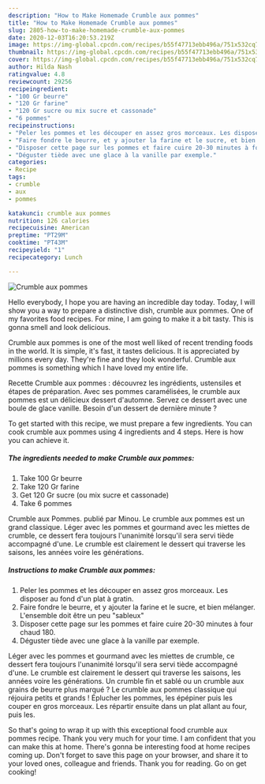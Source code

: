 ```yaml
---
description: "How to Make Homemade Crumble aux pommes"
title: "How to Make Homemade Crumble aux pommes"
slug: 2805-how-to-make-homemade-crumble-aux-pommes
date: 2020-12-03T16:20:53.219Z
image: https://img-global.cpcdn.com/recipes/b55f47713ebb496a/751x532cq70/crumble-aux-pommes-photo-principale-de-la-recette.jpg
thumbnail: https://img-global.cpcdn.com/recipes/b55f47713ebb496a/751x532cq70/crumble-aux-pommes-photo-principale-de-la-recette.jpg
cover: https://img-global.cpcdn.com/recipes/b55f47713ebb496a/751x532cq70/crumble-aux-pommes-photo-principale-de-la-recette.jpg
author: Hilda Nash
ratingvalue: 4.8
reviewcount: 29256
recipeingredient:
- "100 Gr beurre"
- "120 Gr farine"
- "120 Gr sucre ou mix sucre et cassonade"
- "6 pommes"
recipeinstructions:
- "Peler les pommes et les découper en assez gros morceaux. Les disposer au fond d&#39;un plat à gratin."
- "Faire fondre le beurre, et y ajouter la farine et le sucre, et bien mélanger. L&#39;ensemble doit être un peu &#34;sableux&#34;"
- "Disposer cette page sur les pommes et faire cuire 20-30 minutes à four chaud 180."
- "Déguster tiède avec une glace à la vanille par exemple."
categories:
- Recipe
tags:
- crumble
- aux
- pommes

katakunci: crumble aux pommes 
nutrition: 126 calories
recipecuisine: American
preptime: "PT29M"
cooktime: "PT43M"
recipeyield: "1"
recipecategory: Lunch

---
```



![Crumble aux pommes](https://img-global.cpcdn.com/recipes/b55f47713ebb496a/751x532cq70/crumble-aux-pommes-photo-principale-de-la-recette.jpg)

Hello everybody, I hope you are having an incredible day today. Today, I will show you a way to prepare a distinctive dish, crumble aux pommes. One of my favorites food recipes. For mine, I am going to make it a bit tasty. This is gonna smell and look delicious.

Crumble aux pommes is one of the most well liked of recent trending foods in the world. It is simple, it's fast, it tastes delicious. It is appreciated by millions every day. They're fine and they look wonderful. Crumble aux pommes is something which I have loved my entire life.

Recette Crumble aux pommes : découvrez les ingrédients, ustensiles et étapes de préparation. Avec ses pommes caramélisées, le crumble aux pommes est un délicieux dessert d&#39;automne. Servez ce dessert avec une boule de glace vanille. Besoin d&#39;un dessert de dernière minute ?


To get started with this recipe, we must prepare a few ingredients. You can cook crumble aux pommes using 4 ingredients and 4 steps. Here is how you can achieve it.

<!--inarticleads1-->

##### The ingredients needed to make Crumble aux pommes:

1. Take 100 Gr beurre
1. Take 120 Gr farine
1. Get 120 Gr sucre (ou mix sucre et cassonade)
1. Take 6 pommes


Crumble aux Pommes. publié par Minou. Le crumble aux pommes est un grand classique. Léger avec les pommes et gourmand avec les miettes de crumble, ce dessert fera toujours l&#39;unanimité lorsqu&#39;il sera servi tiède accompagné d&#39;une. Le crumble est clairement le dessert qui traverse les saisons, les années voire les générations. 

<!--inarticleads2-->

##### Instructions to make Crumble aux pommes:

1. Peler les pommes et les découper en assez gros morceaux. Les disposer au fond d&#39;un plat à gratin.
1. Faire fondre le beurre, et y ajouter la farine et le sucre, et bien mélanger. L&#39;ensemble doit être un peu &#34;sableux&#34;
1. Disposer cette page sur les pommes et faire cuire 20-30 minutes à four chaud 180.
1. Déguster tiède avec une glace à la vanille par exemple.


Léger avec les pommes et gourmand avec les miettes de crumble, ce dessert fera toujours l&#39;unanimité lorsqu&#39;il sera servi tiède accompagné d&#39;une. Le crumble est clairement le dessert qui traverse les saisons, les années voire les générations. Un crumble fin et sablé ou un crumble aux grains de beurre plus marqué ? Le crumble aux pommes classique qui réjouira petits et grands ! Éplucher les pommes, les épépiner puis les couper en gros morceaux. Les répartir ensuite dans un plat allant au four, puis les. 

So that's going to wrap it up with this exceptional food crumble aux pommes recipe. Thank you very much for your time. I am confident that you can make this at home. There's gonna be interesting food at home recipes coming up. Don't forget to save this page on your browser, and share it to your loved ones, colleague and friends. Thank you for reading. Go on get cooking!
